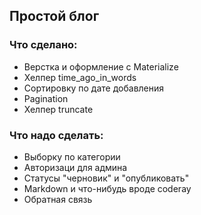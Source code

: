 ## Простой блог
### Что сделано:
- Верстка и оформление с Materialize
- Хелпер time_ago_in_words
- Сортировку по дате добавления
- Pagination
- Хелпер truncate

### Что надо сделать:
- Выборку по категории
- Авторизаци для админа
- Статусы "черновик" и "опубликовать"
- Markdown и что-нибудь вроде coderay
- Обратная связь
